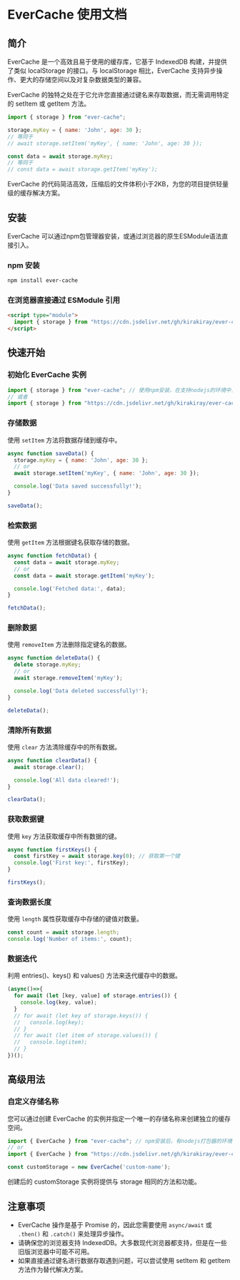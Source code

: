 # EverCache 使用文档

## 简介

EverCache 是一个高效且易于使用的缓存库，它基于 IndexedDB 构建，并提供了类似 localStorage 的接口。与 localStorage 相比，EverCache 支持异步操作、更大的存储空间以及对复杂数据类型的兼容。

EverCache 的独特之处在于它允许您直接通过键名来存取数据，而无需调用特定的 setItem 或 getItem 方法。

```javascript
import { storage } from "ever-cache";

storage.myKey = { name: 'John', age: 30 };
// 等同于
// await storage.setItem('myKey', { name: 'John', age: 30 });

const data = await storage.myKey;
// 等同于
// const data = await storage.getItem('myKey');
```

EverCache 的代码简洁高效，压缩后的文件体积小于2KB，为您的项目提供轻量级的缓存解决方案。

## 安装

EverCache 可以通过npm包管理器安装，或通过浏览器的原生ESModule语法直接引入。

### npm 安装

```bash
npm install ever-cache
```

### 在浏览器直接通过 ESModule 引用

```html
<script type="module">
  import { storage } from "https://cdn.jsdelivr.net/gh/kirakiray/ever-cache/src/main.min.js";
</script>
```

## 快速开始

### 初始化 EverCache 实例

```javascript
import { storage } from "ever-cache"; // 使用npm安装，在支持nodejs的环境中，给web项目使用
// 或者
import { storage } from "https://cdn.jsdelivr.net/gh/kirakiray/ever-cache/src/main.min.js"; // 使用浏览器的ESModule功能
```

### 存储数据

使用 `setItem` 方法将数据存储到缓存中。

```javascript
async function saveData() {
  storage.myKey = { name: 'John', age: 30 };
  // or 
  await storage.setItem('myKey', { name: 'John', age: 30 });

  console.log('Data saved successfully!');
}

saveData();
```

### 检索数据

使用 `getItem` 方法根据键名获取存储的数据。

```javascript
async function fetchData() {
  const data = await storage.myKey;
  // or
  const data = await storage.getItem('myKey');

  console.log('Fetched data:', data);
}

fetchData();
```

### 删除数据

使用 `removeItem` 方法删除指定键名的数据。

```javascript
async function deleteData() {
  delete storage.myKey;
  // or
  await storage.removeItem('myKey');

  console.log('Data deleted successfully!');
}

deleteData();
```

### 清除所有数据

使用 `clear` 方法清除缓存中的所有数据。

```javascript
async function clearData() {
  await storage.clear();

  console.log('All data cleared!');
}

clearData();
```

### 获取数据键

使用 `key` 方法获取缓存中所有数据的键。

```javascript
async function firstKeys() {
  const firstKey = await storage.key(0); // 获取第一个键
  console.log('First key:', firstKey);
}

firstKeys();
```

### 查询数据长度

使用 `length` 属性获取缓存中存储的键值对数量。

```javascript
const count = await storage.length;
console.log('Number of items:', count);
```

### 数据迭代

利用 entries()、keys() 和 values() 方法来迭代缓存中的数据。

```javascript
(async()=>{
  for await (let [key, value] of storage.entries()) {
    console.log(key, value);
  }
  // for await (let key of storage.keys()) {
  //   console.log(key);
  // }
  // for await (let item of storage.values()) {
  //   console.log(item);
  // }
})();
```

## 高级用法

### 自定义存储名称

您可以通过创建 EverCache 的实例并指定一个唯一的存储名称来创建独立的缓存空间。

```javascript
import { EverCache } from "ever-cache"; // npm安装后，有nodejs打包器的环境下
// or
import { EverCache } from "https://cdn.jsdelivr.net/gh/kirakiray/ever-cache/src/main.min.js"; // 使用浏览器原生 ESModule

const customStorage = new EverCache('custom-name');
```

创建后的 customStorage 实例将提供与 storage 相同的方法和功能。

## 注意事项

- EverCache 操作是基于 Promise 的，因此您需要使用 `async/await` 或 `.then()` 和 `.catch()` 来处理异步操作。
- 请确保您的浏览器支持 IndexedDB。大多数现代浏览器都支持，但是在一些旧版浏览器中可能不可用。
- 如果直接通过键名进行数据存取遇到问题，可以尝试使用 setItem 和 getItem 方法作为替代解决方案。
